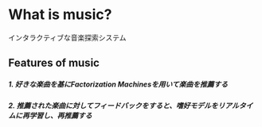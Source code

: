 # What is music?

インタラクティブな音楽探索システム

## Features of music

##### 1. 好きな楽曲を基にFactorization Machinesを用いて楽曲を推薦する

##### 2. 推薦された楽曲に対してフィードバックをすると、嗜好モデルをリアルタイムに再学習し、再推薦する
